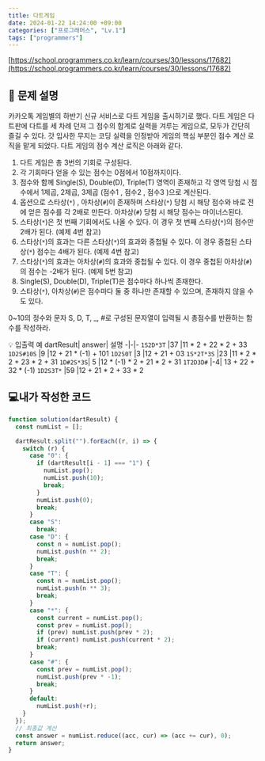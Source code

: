 ```yaml
---
title: 다트게임
date: 2024-01-22 14:24:00 +09:00
categories: ["프로그래머스", "Lv.1"]
tags: ["programmers"]
---
```


[https://school.programmers.co.kr/learn/courses/30/lessons/17682](https://school.programmers.co.kr/learn/courses/30/lessons/17682)

## 📔 문제 설명

카카오톡 게임별의 하반기 신규 서비스로 다트 게임을 출시하기로 했다. 다트 게임은 다트판에 다트를 세 차례 던져 그 점수의 합계로 실력을 겨루는 게임으로, 모두가 간단히 즐길 수 있다.
갓 입사한 무지는 코딩 실력을 인정받아 게임의 핵심 부분인 점수 계산 로직을 맡게 되었다. 다트 게임의 점수 계산 로직은 아래와 같다.

1. 다트 게임은 총 3번의 기회로 구성된다.
1. 각 기회마다 얻을 수 있는 점수는 0점에서 10점까지이다.
1. 점수와 함께 Single(S), Double(D), Triple(T) 영역이 존재하고 각 영역 당첨 시 점수에서 1제곱, 2제곱, 3제곱 (점수1 , 점수2 , 점수3 )으로 계산된다.
1. 옵션으로 스타상(`*`) , 아차상(`#`)이 존재하며 스타상(`*`) 당첨 시 해당 점수와 바로 전에 얻은 점수를 각 2배로 만든다. 아차상(`#`) 당첨 시 해당 점수는 마이너스된다.
1. 스타상(`*`)은 첫 번째 기회에서도 나올 수 있다. 이 경우 첫 번째 스타상(`*`)의 점수만 2배가 된다. (예제 4번 참고)
1. 스타상(`*`)의 효과는 다른 스타상(`*`)의 효과와 중첩될 수 있다. 이 경우 중첩된 스타상(`*`) 점수는 4배가 된다. (예제 4번 참고)
1. 스타상(`*`)의 효과는 아차상(`#`)의 효과와 중첩될 수 있다. 이 경우 중첩된 아차상(`#`)의 점수는 -2배가 된다. (예제 5번 참고)
1. Single(S), Double(D), Triple(T)은 점수마다 하나씩 존재한다.
1. 스타상(`*`), 아차상(`#`)은 점수마다 둘 중 하나만 존재할 수 있으며, 존재하지 않을 수도 있다.

0~10의 정수와 문자 S, D, T, \_, #로 구성된 문자열이 입력될 시 총점수를 반환하는 함수를 작성하라.

💡 입출력 예
dartResult| answer| 설명
-|-|-
`1S2D*3T` |37 |11 \* 2 + 22 \* 2 + 33
`1D2S#10S` |9 |12 + 21 * (-1) + 101
`1D2S0T` |3 |12 + 21 + 03
`1S*2T*3S` |23 |11 * 2 \* 2 + 23 \* 2 + 31
`1D#2S*3S`| 5 |12 \* (-1) \* 2 + 21 \* 2 + 31
`1T2D3D#` |-4| 13 + 22 + 32 \* (-1)
`1D2S3T*` |59 |12 + 21 \* 2 + 33 \* 2

## 💻내가 작성한 코드

```js
function solution(dartResult) {
  const numList = [];

  dartResult.split("").forEach((r, i) => {
    switch (r) {
      case "0": {
        if (dartResult[i - 1] === "1") {
          numList.pop();
          numList.push(10);
          break;
        }
        numList.push(0);
        break;
      }
      case "S":
        break;
      case "D": {
        const n = numList.pop();
        numList.push(n ** 2);
        break;
      }
      case "T": {
        const n = numList.pop();
        numList.push(n ** 3);
        break;
      }
      case "*": {
        const current = numList.pop();
        const prev = numList.pop();
        if (prev) numList.push(prev * 2);
        if (current) numList.push(current * 2);
        break;
      }
      case "#": {
        const prev = numList.pop();
        numList.push(prev * -1);
        break;
      }
      default:
        numList.push(+r);
    }
  });
  // 최종값 계산
  const answer = numList.reduce((acc, cur) => (acc += cur), 0);
  return answer;
}
```
